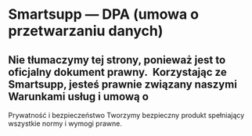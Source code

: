# Smartsupp — DPA (umowa o przetwarzaniu danych)
## Nie tłumaczymy tej strony, ponieważ jest to oficjalny dokument prawny.  Korzystając ze Smartsupp, jesteś prawnie związany naszymi Warunkami usług i umową o
Prywatność i bezpieczeństwo 
Tworzymy bezpieczny produkt spełniający wszystkie normy i wymogi prawne.

